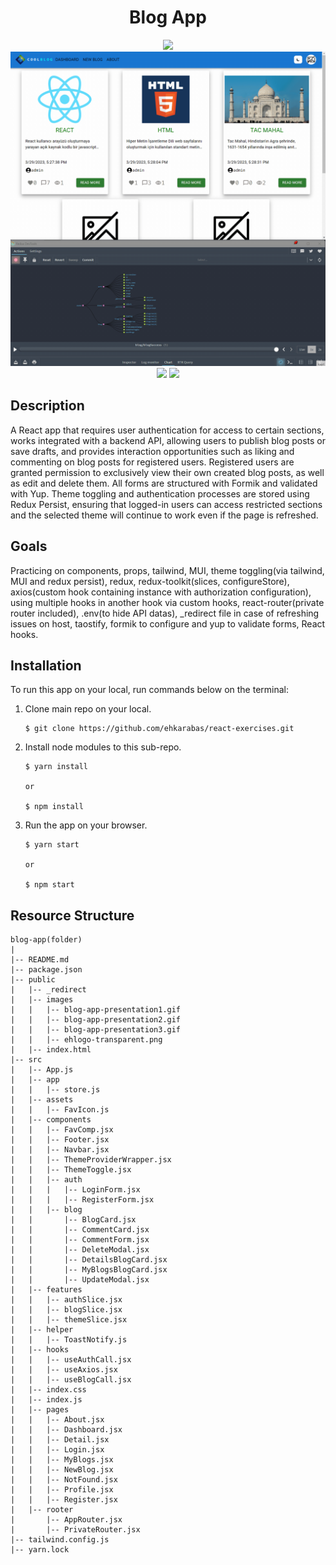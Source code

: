 <div align=center>
	<h1>Blog App</h1>
</div>

<div align="center">
	<a href="https://blog-app-ehkarabas.netlify.app/">
		<img src="https://img.shields.io/badge/live-%23.svg?&style=for-the-badge&logo=www&logoColor=white%22&color=black">
	</a>
	<br>
	<img src="./public/images/blog-app-presentation1.gif"/>
	<img src="./public/images/blog-app-presentation2.gif"/>
	<img src="./public/images/blog-app-presentation3.gif"/>
</div>

## Description

A React app that requires user authentication for access to certain sections, works integrated with a backend API, allowing users to publish blog posts or save drafts, and provides interaction opportunities such as liking and commenting on blog posts for registered users. Registered users are granted permission to exclusively view their own created blog posts, as well as edit and delete them. All forms are structured with Formik and validated with Yup. Theme toggling and authentication processes are stored using Redux Persist, ensuring that logged-in users can access restricted sections and the selected theme will continue to work even if the page is refreshed.

## Goals

Practicing on components, props, tailwind, MUI, theme toggling(via tailwind, MUI and redux persist), redux, redux-toolkit(slices, configureStore), axios(custom hook containing instance with authorization configuration), using multiple hooks in another hook via custom hooks, react-router(private router included), .env(to hide API datas), _redirect file in case of refreshing issues on host, taostify, formik to configure and yup to validate forms, React hooks.

## Installation

To run this app on your local, run commands below on the terminal:

1. Clone main repo on your local.
    ```shell
    $ git clone https://github.com/ehkarabas/react-exercises.git
    ```

2. Install node modules to this sub-repo.
    ```shell
    $ yarn install
    
    or

    $ npm install
    ```

3. Run the app on your browser.
    ```shell
    $ yarn start
    
    or

    $ npm start
    ```

## Resource Structure 

```
blog-app(folder)
|
|-- README.md
|-- package.json
|-- public
|   |-- _redirect
|   |-- images
|   |   |-- blog-app-presentation1.gif
|   |   |-- blog-app-presentation2.gif
|   |   |-- blog-app-presentation3.gif
|   |   |-- ehlogo-transparent.png
|   |-- index.html
|-- src
|   |-- App.js
|   |-- app
|   |   |-- store.js
|   |-- assets
|   |   |-- FavIcon.js
|   |-- components
|   |   |-- FavComp.jsx
|   |   |-- Footer.jsx
|   |   |-- Navbar.jsx
|   |   |-- ThemeProviderWrapper.jsx
|   |   |-- ThemeToggle.jsx
|   |   |-- auth
|   |   |   |-- LoginForm.jsx
|   |   |   |-- RegisterForm.jsx
|   |   |-- blog
|   |       |-- BlogCard.jsx
|   |       |-- CommentCard.jsx
|   |       |-- CommentForm.jsx
|   |       |-- DeleteModal.jsx
|   |       |-- DetailsBlogCard.jsx
|   |       |-- MyBlogsBlogCard.jsx
|   |       |-- UpdateModal.jsx
|   |-- features
|   |   |-- authSlice.jsx
|   |   |-- blogSlice.jsx
|   |   |-- themeSlice.jsx
|   |-- helper
|   |   |-- ToastNotify.js
|   |-- hooks
|   |   |-- useAuthCall.jsx
|   |   |-- useAxios.jsx
|   |   |-- useBlogCall.jsx
|   |-- index.css
|   |-- index.js
|   |-- pages
|   |   |-- About.jsx
|   |   |-- Dashboard.jsx
|   |   |-- Detail.jsx
|   |   |-- Login.jsx
|   |   |-- MyBlogs.jsx
|   |   |-- NewBlog.jsx
|   |   |-- NotFound.jsx
|   |   |-- Profile.jsx
|   |   |-- Register.jsx
|   |-- rooter
|       |-- AppRouter.jsx
|       |-- PrivateRouter.jsx
|-- tailwind.config.js
|-- yarn.lock
```